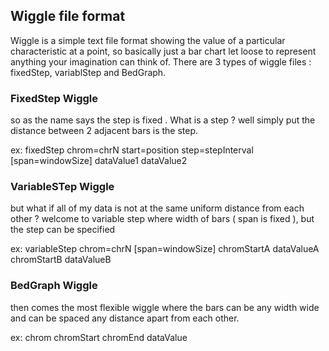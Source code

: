 ## Wiggle file format 

Wiggle is a simple text file format showing the value of a particular characteristic at a point, so basically just a bar chart let loose to represent anything your imagination can think of.
There are 3 types of wiggle files : fixedStep, variablStep and BedGraph.

### FixedStep Wiggle

so as the name says the step is fixed . What is a step ? well simply put the distance between 2 adjacent bars is the step.

ex: fixedStep  chrom=chrN
    start=position  step=stepInterval
    [span=windowSize]
    dataValue1
    dataValue2

### VariableSTep Wiggle 

but what if all of my data is not at the same uniform distance from each other ? welcome to variable step where width of bars ( span is fixed ), but the step can be specified

ex: variableStep  chrom=chrN
    [span=windowSize]
    chromStartA  dataValueA
    chromStartB  dataValueB


### BedGraph Wiggle 

then comes the most flexible wiggle where the bars can be any width wide and can be spaced any distance apart from each other.

ex: chrom chromStart chromEnd dataValue

